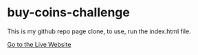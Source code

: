# buy-coins-challenge

This is my github repo page clone, to use, run the index.html file.

[Go to the Live Website](https://buycoins-challenge.netlify.app/) 
